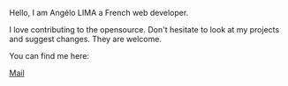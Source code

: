 Hello,
I am Angélo LIMA a French web developer.

I love contributing to the opensource.
Don't hesitate to look at my projects and suggest changes. They are welcome.

You can find me here:

[Mail](mailto:angelomiguellima@gmail.com)
